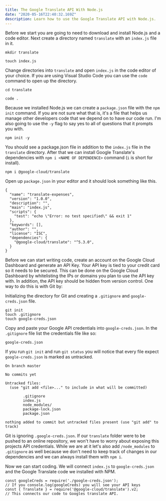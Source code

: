 ```yaml
---
title: The Google Translate API With Node.js
date: "2020-05-16T22:40:32.169Z"
description: Learn how to use the Google Translate API with Node.js.
---
```


Before we start you are going to need to download and install Node.js and a code editor. Next create a directory named `translate` with an `index.js` file in it.

```
mkdir translate

touch index.js
```

Change directories into `translate` and open `index.js` in the code editor of your choice. If you are using Visual Studio Code you can use the `code` command to open up the directory.

```
cd translate

code .
```

Because we installed Node.js we can create a `package.json` file with the `npm init` command. If you are not sure what that is, it's a file that helps us manage other developers code that we depend on to have our code run. I'm also going to use the `-y` flag to say yes to all of questions that it prompts you with.

```
npm init -y
```

You should see a package.json file in addition to the `index.js` file in the `translate` directory. After that we can install Google Translate's dependencies with `npm i <NAME OF DEPENDENCE>` command (`i` is short for install).

```
npm i @google-cloud/translate
```

Open up `package.json` in your editor and it should look something like this.

```
{
  "name": "translate-expenses",
  "version": "1.0.0",
  "description": "",
  "main": "index.js",
  "scripts": {
    "test": "echo \"Error: no test specified\" && exit 1"
  },
  "keywords": [],
  "author": "",
  "license": "ISC",
  "dependencies": {
    "@google-cloud/translate": "^5.3.0",
  }
}
```

Before we can start writing code, create an account on the Google Cloud Dashboard and generate an API Key. Your API key is tied to your credit card so it needs to be secured. This can be done on the Google Cloud Dashboard by whitelisting the IPs or domains you plan to use the API key with. In addition, the API key should be hidden from version control. One way to do this is with Git by:

Initializing the directory for Git and creating a `.gitignore` and `google-creds.json` file.

```
git init
touch .gitignore
touch google-creds.json

```

Copy and paste your Google API credentials into `google-creds.json`. In the `.gitignore` file list the credentials file like so:

```
google-creds.json
```

If you run `git init` and run `git status` you will notice that every file expect `google-creds.json` is marked as untracked.

```
On branch master

No commits yet

Untracked files:
  (use "git add <file>..." to include in what will be committed)

        .gitignore
        index.js
        node_modules/
        package-lock.json
        package.json

nothing added to commit but untracked files present (use "git add" to track)
```
Git is ignoring `.google-creds.json`. If our `translate` folder were to be pushed to an online repository, we won't have to worry about exposing this projects API credentials. While we are at it let's also add `/node_modules` to `.gitignore` as well because we don't need to keep track of changes in our dependencies and we can always install them with `npm i`.

Now we can start coding. We will connect `index.js` to `google-creds.json` and the Google Translate code we installed with NPM.
```
const googleCreds = require('./google-creds.json'); 
// If you console.log(googleCreds) you will see your API keys
const { Translate } = require('@google-cloud/translate').v2;
// This connects our code to Googles translate API.

```